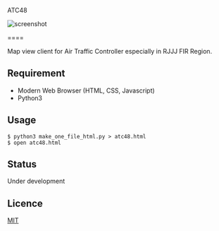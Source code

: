 ATC48

![screenshot](https://user-images.githubusercontent.com/32860149/39238829-360e13ca-48ba-11e8-994e-4364d2854a4e.png)

====

Map view client for Air Traffic Controller especially in RJJJ FIR Region.

## Requirement

- Modern Web Browser (HTML, CSS, Javascript)
- Python3

## Usage

```
$ python3 make_one_file_html.py > atc48.html
$ open atc48.html
```

## Status
Under development

## Licence

[MIT](https://github.com/tcnksm/tool/blob/master/LICENCE)
